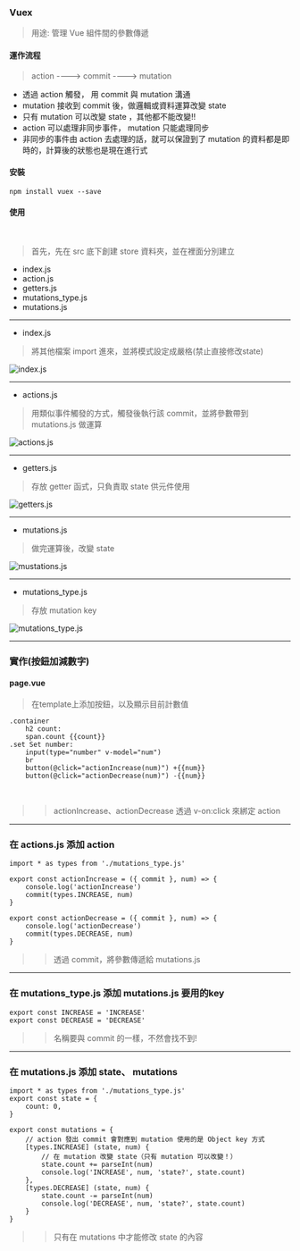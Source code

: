 ### Vuex

> 用途: 管理 Vue 組件間的參數傳遞

#### 運作流程

> action ----> commit ----> mutation

* 透過 action 觸發， 用 commit 與 mutation 溝通
* mutation 接收到 commit 後，做邏輯或資料運算改變 state
* 只有 mutation 可以改變 state ，其他都不能改變!!
* action 可以處理非同步事件， mutation 只能處理同步
* 非同步的事件由 action 去處理的話，就可以保證到了 mutation 的資料都是即時的，計算後的狀態也是現在進行式

#### 安裝

    npm install vuex --save

#### 使用
    
> 首先，先在 src 底下創建 store 資料夾，並在裡面分別建立

* index.js
* action.js
* getters.js
* mutations_type.js
* mutations.js

***

* index.js

> 將其他檔案 import 進來，並將模式設定成嚴格(禁止直接修改state)

![index.js](https://github.com/piedasing/vue-cli/blob/swiper/imgs/vuex/index.png "index.js")

***

* actions.js

> 用類似事件觸發的方式，觸發後執行該 commit，並將參數帶到 mutations.js 做運算

![actions.js](https://github.com/piedasing/vue-cli/blob/swiper/imgs/vuex/actions.png "actions.js")

***

* getters.js

> 存放 getter 函式，只負責取 state 供元件使用

![getters.js](https://github.com/piedasing/vue-cli/blob/swiper/imgs/vuex/getters.png "getters.js")

***

* mutations.js

> 做完運算後，改變 state

![mustations.js](https://github.com/piedasing/vue-cli/blob/swiper/imgs/vuex/mutations.png "mutation.js")

***

* mutations_type.js

> 存放 mutation key

![mutations_type.js](https://github.com/piedasing/vue-cli/blob/swiper/imgs/vuex/mutation_type.png "mutations_type.js")

***

### 實作(按鈕加減數字)

#### page.vue

> 在template上添加按鈕，以及顯示目前計數值

    .container
        h2 count:
        span.count {{count}}
    .set Set number:
        input(type="number" v-model="num")
        br
        button(@click="actionIncrease(num)") +{{num}}
        button(@click="actionDecrease(num)") -{{num}}
        
>> actionIncrease、actionDecrease 透過 v-on:click 來綁定 action

***

### 在 actions.js 添加 action

    import * as types from './mutations_type.js'

    export const actionIncrease = ({ commit }, num) => {
        console.log('actionIncrease')
        commit(types.INCREASE, num)
    }

    export const actionDecrease = ({ commit }, num) => {
        console.log('actionDecrease')
        commit(types.DECREASE, num)
    }

>> 透過 commit，將參數傳遞給 mutations.js

***

### 在 mutations_type.js 添加 mutations.js 要用的key

    export const INCREASE = 'INCREASE'
    export const DECREASE = 'DECREASE'

>> 名稱要與 commit 的一樣，不然會找不到!

***

### 在 mutations.js 添加 state、 mutations

    import * as types from './mutations_type.js'
    export const state = {
        count: 0,
    }

    export const mutations = {
        // action 發出 commit 會對應到 mutation 使用的是 Object key 方式
        [types.INCREASE] (state, num) {
            // 在 mutation 改變 state（只有 mutation 可以改變！）
            state.count += parseInt(num)
            console.log('INCREASE', num, 'state?', state.count)
        },
        [types.DECREASE] (state, num) {
            state.count -= parseInt(num)
            console.log('DECREASE', num, 'state?', state.count)
        }
    }

>> 只有在 mutations 中才能修改 state 的內容

